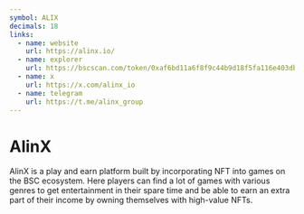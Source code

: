 ```yaml
---
symbol: ALIX
decimals: 18
links:
  - name: website
    url: https://alinx.io/
  - name: explorer
    url: https://bscscan.com/token/0xaf6bd11a6f8f9c44b9d18f5fa116e403db599f8e
  - name: x
    url: https://x.com/alinx_io
  - name: telegram
    url: https://t.me/alinx_group
---
```


# AlinX

AlinX is a play and earn platform built by incorporating NFT into games on the BSC ecosystem. Here players can find a lot of games with various genres to get entertainment in their spare time and be able to earn an extra part of their income by owning themselves with high-value NFTs.
